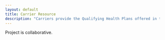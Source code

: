 ```yaml
---
layout: default
title: Carrier Resource
description: "Carriers provide the Qualifying Health Plans offered in the HBX to Individuals and Employers for their Employees."
---
```


Project is collaborative.